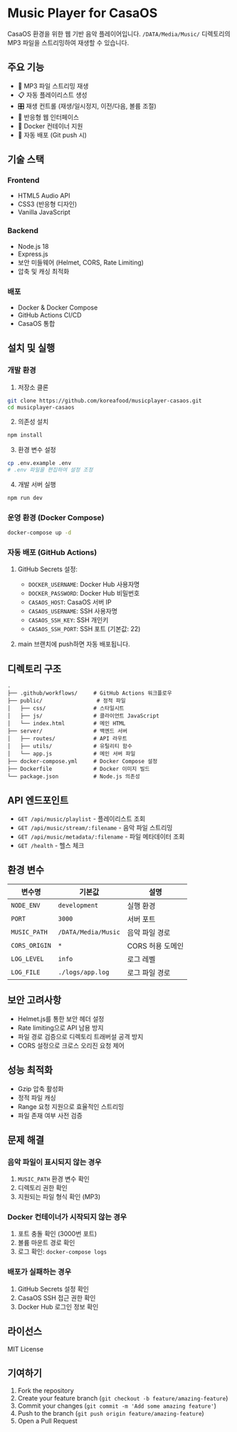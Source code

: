 # Music Player for CasaOS

CasaOS 환경을 위한 웹 기반 음악 플레이어입니다. `/DATA/Media/Music/` 디렉토리의 MP3 파일을 스트리밍하여 재생할 수 있습니다.

## 주요 기능

- 🎵 MP3 파일 스트리밍 재생
- 📋 자동 플레이리스트 생성
- 🎛️ 재생 컨트롤 (재생/일시정지, 이전/다음, 볼륨 조절)
- 📱 반응형 웹 인터페이스
- 🐳 Docker 컨테이너 지원
- 🚀 자동 배포 (Git push 시)

## 기술 스택

### Frontend
- HTML5 Audio API
- CSS3 (반응형 디자인)
- Vanilla JavaScript

### Backend
- Node.js 18
- Express.js
- 보안 미들웨어 (Helmet, CORS, Rate Limiting)
- 압축 및 캐싱 최적화

### 배포
- Docker & Docker Compose
- GitHub Actions CI/CD
- CasaOS 통합

## 설치 및 실행

### 개발 환경

1. 저장소 클론
```bash
git clone https://github.com/koreafood/musicplayer-casaos.git
cd musicplayer-casaos
```

2. 의존성 설치
```bash
npm install
```

3. 환경 변수 설정
```bash
cp .env.example .env
# .env 파일을 편집하여 설정 조정
```

4. 개발 서버 실행
```bash
npm run dev
```

### 운영 환경 (Docker Compose)

```bash
docker-compose up -d
```

### 자동 배포 (GitHub Actions)

1. GitHub Secrets 설정:
   - `DOCKER_USERNAME`: Docker Hub 사용자명
   - `DOCKER_PASSWORD`: Docker Hub 비밀번호
   - `CASAOS_HOST`: CasaOS 서버 IP
   - `CASAOS_USERNAME`: SSH 사용자명
   - `CASAOS_SSH_KEY`: SSH 개인키
   - `CASAOS_SSH_PORT`: SSH 포트 (기본값: 22)

2. main 브랜치에 push하면 자동 배포됩니다.

## 디렉토리 구조

```
.
├── .github/workflows/     # GitHub Actions 워크플로우
├── public/                 # 정적 파일
│   ├── css/               # 스타일시트
│   ├── js/                # 클라이언트 JavaScript
│   └── index.html         # 메인 HTML
├── server/                # 백엔드 서버
│   ├── routes/            # API 라우트
│   ├── utils/             # 유틸리티 함수
│   └── app.js             # 메인 서버 파일
├── docker-compose.yml     # Docker Compose 설정
├── Dockerfile             # Docker 이미지 빌드
└── package.json           # Node.js 의존성
```

## API 엔드포인트

- `GET /api/music/playlist` - 플레이리스트 조회
- `GET /api/music/stream/:filename` - 음악 파일 스트리밍
- `GET /api/music/metadata/:filename` - 파일 메타데이터 조회
- `GET /health` - 헬스 체크

## 환경 변수

| 변수명 | 기본값 | 설명 |
|--------|--------|------|
| `NODE_ENV` | `development` | 실행 환경 |
| `PORT` | `3000` | 서버 포트 |
| `MUSIC_PATH` | `/DATA/Media/Music` | 음악 파일 경로 |
| `CORS_ORIGIN` | `*` | CORS 허용 도메인 |
| `LOG_LEVEL` | `info` | 로그 레벨 |
| `LOG_FILE` | `./logs/app.log` | 로그 파일 경로 |

## 보안 고려사항

- Helmet.js를 통한 보안 헤더 설정
- Rate limiting으로 API 남용 방지
- 파일 경로 검증으로 디렉토리 트래버설 공격 방지
- CORS 설정으로 크로스 오리진 요청 제어

## 성능 최적화

- Gzip 압축 활성화
- 정적 파일 캐싱
- Range 요청 지원으로 효율적인 스트리밍
- 파일 존재 여부 사전 검증

## 문제 해결

### 음악 파일이 표시되지 않는 경우
1. `MUSIC_PATH` 환경 변수 확인
2. 디렉토리 권한 확인
3. 지원되는 파일 형식 확인 (MP3)

### Docker 컨테이너가 시작되지 않는 경우
1. 포트 충돌 확인 (3000번 포트)
2. 볼륨 마운트 경로 확인
3. 로그 확인: `docker-compose logs`

### 배포가 실패하는 경우
1. GitHub Secrets 설정 확인
2. CasaOS SSH 접근 권한 확인
3. Docker Hub 로그인 정보 확인

## 라이선스

MIT License

## 기여하기

1. Fork the repository
2. Create your feature branch (`git checkout -b feature/amazing-feature`)
3. Commit your changes (`git commit -m 'Add some amazing feature'`)
4. Push to the branch (`git push origin feature/amazing-feature`)
5. Open a Pull Request